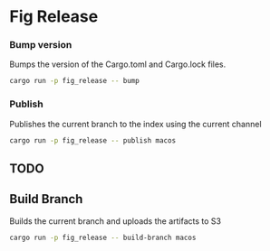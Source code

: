# Fig Release

### Bump version

Bumps the version of the Cargo.toml and Cargo.lock files.

```bash
cargo run -p fig_release -- bump
```

### Publish

Publishes the current branch to the index using the current channel

```bash
cargo run -p fig_release -- publish macos
```

## TODO

## Build Branch

Builds the current branch and uploads the artifacts to S3

```bash
cargo run -p fig_release -- build-branch macos
```
